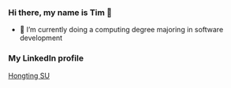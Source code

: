 ### Hi there, my name is Tim 👋
- 🌱 I’m currently doing a computing degree majoring in software development

### My LinkedIn profile
<script src="https://platform.linkedin.com/badges/js/profile.js" async defer type="text/javascript"></script>
<div class="badge-base LI-profile-badge" data-locale="en_US" data-size="medium" data-theme="light" data-type="VERTICAL" data-vanity="hongting-su-0a0486233" data-version="v1"><a class="badge-base__link LI-simple-link" href="https://au.linkedin.com/in/hongting-su-0a0486233?trk=profile-badge">Hongting SU</a></div>
              
<!--
**BlindTerran/BlindTerran** is a ✨ _special_ ✨ repository because its `README.md` (this file) appears on your GitHub profile.

Here are some ideas to get you started:

- 🔭 I’m currently working on ...
- 🌱 I’m currently learning ...
- 👯 I’m looking to collaborate on ...
- 🤔 I’m looking for help with ...
- 💬 Ask me about ...
- 📫 How to reach me: ...
- 😄 Pronouns: ...
- ⚡ Fun fact: ...
-->
